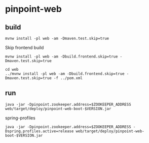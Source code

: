 # pinpoint-web

## build

```  
mvnw install -pl web -am -Dmaven.test.skip=true
```
 
Skip frontend build
```
mvnw install -pl web -am -Dbuild.frontend.skip=true -Dmaven.test.skip=true
```

``` 
cd web
../mvnw install -pl web -am -Dbuild.frontend.skip=true -Dmaven.test.skip=true -f ../pom.xml
```

## run
```
java -jar -Dpinpoint.zookeeper.address=$ZOOKEEPER_ADDRESS web/target/deploy/pinpoint-web-boot-$VERSION.jar
```

spring-profiles
```
java -jar -Dpinpoint.zookeeper.address=$ZOOKEEPER_ADDRESS -Dspring.profiles.active=release web/target/deploy/pinpoint-web-boot-$VERSION.jar
```
